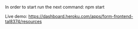 In order to start run the next command:
npm start

Live demo:
https://dashboard.heroku.com/apps/form-frontend-tal8374/resources
